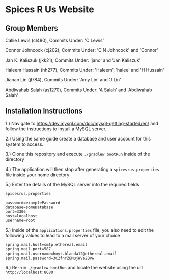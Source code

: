 # Spices R Us Website
    
## Group Members

Callie Lewis (cl480), Commits Under: 'C Lewis'

Connor Johncock (cj202), Commits Under: 'C N Johncock' and 'Connor'

Jan K. Kaliszuk (jkk21), Commits Under: 'jano' and 'Jan Kaliszuk'

Haleem Hussain (hh277), Commits Under: 'Haleem', 'halee' and 'H Hussain' 

Jianan Lin (jl784), Commits Under: 'Amy Lin' and 'J Lin'

Abdiwahab Salah (as1270), Commits Under: 'A Salah' and 'Abdiwahab Salah'

## Installation Instructions

1.) Navigate to https://dev.mysql.com/doc/mysql-getting-started/en/ and follow the instructions to install a MySQL server.

2.) Using the same guide create a database and user account for this system to access.

3.) Clone this repository and execute `./gradlew bootRun` inside of the directory

4.) The application will then stop after generating a `spicesrus.properties` file inside your home directory

5.) Enter the details of the MySQL server into the required fields

```
spicesrus.properties

password=examplePassword
database=someDatabase
port=3306
host=localhost
username=root
```

5.) Inside of the `applications.properties` file, you also need to edit the following values to lead to a mail server of your choice
```
spring.mail.host=smtp.ethereal.email
spring.mail.port=587
spring.mail.username=hoyt.blanda12@ethereal.email
spring.mail.password=3C2fnYZBMujWVa2BVw
```
6.) Re-run `./gradlew bootRun` and locate the website using the url `http://localhost:8080`
